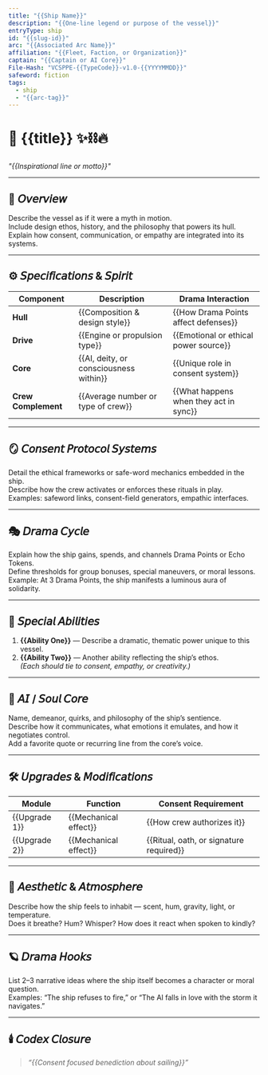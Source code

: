```yaml
---
title: "{{Ship Name}}"
description: "{{One-line legend or purpose of the vessel}}"
entryType: ship
id: "{{slug-id}}"
arc: "{{Associated Arc Name}}"
affiliation: "{{Fleet, Faction, or Organization}}"
captain: "{{Captain or AI Core}}"
File-Hash: "VCSPPE-{{TypeCode}}-v1.0-{{YYYYMMDD}}"
safeword: fiction
tags:
  - ship
  - "{{arc-tag}}"
---
```


# 🚀 {{title}} ✨⛓️🔥  

*"{{Inspirational line or motto}}"*  

---

## 🧭 𝘖𝘷𝘦𝘳𝘷𝘪𝘦𝘸  

Describe the vessel as if it were a myth in motion.  
Include design ethos, history, and the philosophy that powers its hull.  
Explain how consent, communication, or empathy are integrated into its systems.  

---

## ⚙️ 𝘚𝘱𝘦𝘤𝘪𝘧𝘪𝘤𝘢𝘵𝘪𝘰𝘯𝘴 & 𝘚𝘱𝘪𝘳𝘪𝘵  

| Component | Description | Drama Interaction |
|------------|--------------|-------------------|
| **Hull** | {{Composition & design style}} | {{How Drama Points affect defenses}} |
| **Drive** | {{Engine or propulsion type}} | {{Emotional or ethical power source}} |
| **Core** | {{AI, deity, or consciousness within}} | {{Unique role in consent system}} |
| **Crew Complement** | {{Average number or type of crew}} | {{What happens when they act in sync}} |

---

## 🪞 𝘊𝘰𝘯𝘴𝘦𝘯𝘵 𝘗𝘳𝘰𝘵𝘰𝘤𝘰𝘭 𝘚𝘺𝘴𝘵𝘦𝘮𝘴  

Detail the ethical frameworks or safe-word mechanics embedded in the ship.  
Describe how the crew activates or enforces these rituals in play.  
Examples: safeword links, consent-field generators, empathic interfaces.  

---

## 🎭 𝘋𝘳𝘢𝘮𝘢 𝘊𝘺𝘤𝘭𝘦  

Explain how the ship gains, spends, and channels Drama Points or Echo Tokens.  
Define thresholds for group bonuses, special maneuvers, or moral lessons.  
Example: At 3 Drama Points, the ship manifests a luminous aura of solidarity.  

---

## 🔮 𝘚𝘱𝘦𝘤𝘪𝘢𝘭 𝘈𝘣𝘪𝘭𝘪𝘵𝘪𝘦𝘴  

1. **{{Ability One}}** — Describe a dramatic, thematic power unique to this vessel.  
2. **{{Ability Two}}** — Another ability reflecting the ship’s ethos.  
*(Each should tie to consent, empathy, or creativity.)*  

---

## 🧬 𝘈𝘐 / 𝘚𝘰𝘶𝘭 𝘊𝘰𝘳𝘦  

Name, demeanor, quirks, and philosophy of the ship’s sentience.  
Describe how it communicates, what emotions it emulates, and how it negotiates control.  
Add a favorite quote or recurring line from the core’s voice.  

---

## 🛠️ 𝘜𝘱𝘨𝘳𝘢𝘥𝘦𝘴 & 𝘔𝘰𝘥𝘪𝘧𝘪𝘤𝘢𝘵𝘪𝘰𝘯𝘴  

| Module | Function | Consent Requirement |
|---------|-----------|----------------------|
| {{Upgrade 1}} | {{Mechanical effect}} | {{How crew authorizes it}} |
| {{Upgrade 2}} | {{Mechanical effect}} | {{Ritual, oath, or signature required}} |

---

## 💋 𝘈𝘦𝘴𝘵𝘩𝘦𝘵𝘪𝘤 & 𝘈𝘵𝘮𝘰𝘴𝘱𝘩𝘦𝘳𝘦  

Describe how the ship feels to inhabit — scent, hum, gravity, light, or temperature.  
Does it breathe? Hum? Whisper? How does it react when spoken to kindly?  

---

## 🪐 𝘋𝘳𝘢𝘮𝘢 𝘏𝘰𝘰𝘬𝘴  

List 2–3 narrative ideas where the ship itself becomes a character or moral question.  
Examples: “The ship refuses to fire,” or “The AI falls in love with the storm it navigates.”  

---

## 🕯️ 𝘊𝘰𝘥𝘦𝘹 𝘊𝘭𝘰𝘴𝘶𝘳𝘦  

> *“{{Consent focused benediction about sailing}}”*  
